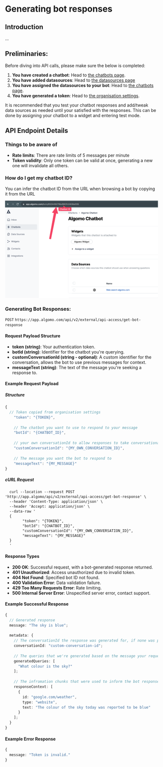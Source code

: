 # Generating bot responses

## Introduction

...

## Preliminaries:

Before diving into API calls, please make sure the below is completed:

1. **You have created a chatbot**: Head to [the chatbots page](https://app.algomo.com/bots).
2. **You have added datasources**: Head to [the datasources page](https://app.algomo.com/data-sources)
3. **You have assigned the datasources to your bot**: Head to [the chatbots page](https://app.algomo.com/bots).
3. **You have generated a token**: Head to [the organisation settings](https://app.algomo.com/settings/general).

It is recommended that you test your chatbot responses and add/tweak data sources as needed until your satisfied with the responses.
This can be done by assigning your chatbot to a widget and entering test mode.


## API Endpoint Details
### Things to be aware of
- **Rate limits**: There are rate limits of 5 messages per minute
- **Token validity**: Only one token can be valid at once, generating a new one will invalidate all others.

### How do I get my chatbot ID?
You can infer the chatbot ID from the URL when browsing a bot by copying it from the URL

![Chatbot ID](./images/ChatbotID.png)


### Generating Bot Responses: 
`POST`
`https://app.algomo.com/api/v2/external/api-access/get-bot-response`

#### Request Payload Structure

- **token (string)**: Your authentication token.
- **botId (string)**: Identifier for the chatbot you're querying.
- **customConversationId (string - optional)**: A custom identifier for the conversation, allows the bot to use previous messages for context.
- **messageText (string)**: The text of the message you're seeking a response to.

#### Example Request Payload

##### Structure
```typescript
{
  // Token copied from organisation settings
    "token": "{TOKEN}", 

    // The chatbot you want to use to respond to your message
    "botId": "{CHATBOT_ID}", 

    // your own conversationId to allow responses to take conversational context into account
    "customConversationId": "{MY_OWN_CONVERSATION_ID}", 

    // The message you want the bot to respond to
    "messageText": "{MY_MESSAGE}" 
}
```
##### cURL Request

```cURL
  curl --location --request POST 'http://app.algomo/api/v2/external/api-access/get-bot-response' \
  --header 'Content-Type: application/json' \
  --header 'Accept: application/json' \
  --data-raw '
  {
        "token": "{TOKEN}",
        "botId": "{CHATBOT_ID}",
        "customConversationId": "{MY_OWN_CONVERSATION_ID}",
        "messageText": "{MY_MESSAGE}"
  }
  '
```

#### Response Types

- **200 OK**: Successful request, with a bot-generated response returned.
- **401 Unauthorized**: Access unauthorized due to invalid token.
- **404 Not Found**: Specified bot ID not found.
- **400 Validation Error**: Data validation failure.
- **429 Too Many Requests Error**: Rate limiting.
- **500 Internal Server Error**: Unspecified server error, contact support.


#### Example Successful Response

```typescript
{
  // Generated response
  message: "The sky is blue";

  metadata: {
    // The conversationId the response was generated for, if none was provided this will be generated for you
    conversationId: "custom-conversation-id";

    // The queries that we're generated based on the message your requested a response to
    generatedQueries: [
      "What colour is the sky?"
    ];

    // The infromation chunks that were used to inform the bot response
    responseContext: [
      {
        id: "google.com/weather",
        type: "website",
        text: "The colour of the sky today was reported to be blue"
      }
    ];
  }
}
```

#### Example Error Response

```typescript
{
  message: "Token is invalid."
}
```

